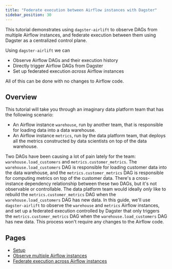 ```yaml
---
title: "Federate execution between Airflow instances with Dagster"
sidebar_position: 30
---
```


This tutorial demonstrates using `dagster-airlift` to observe DAGs from multiple Airflow instances, and federate execution between them using Dagster as a centralized control plane.

Using `dagster-airlift` we can

- Observe Airflow DAGs and their execution history
- Directly trigger Airflow DAGs from Dagster
- Set up federated execution _across_ Airflow instances

All of this can be done with no changes to Airflow code.

## Overview

This tutorial will take you through an imaginary data platform team that has the following scenario:

- An Airflow instance `warehouse`, run by another team, that is responsible for loading data into a data warehouse.
- An Airflow instance `metrics`, run by the data platform team, that deploys all the metrics constructed by data scientists on top of the data warehouse.

Two DAGs have been causing a lot of pain lately for the team: `warehouse.load_customers` and `metrics.customer_metrics`. The `warehouse.load_customers` DAG is responsible for loading customer data into the data warehouse, and the `metrics.customer_metrics` DAG is responsible for computing metrics on top of the customer data. There's a cross-instance dependency relationship between these two DAGs, but it's not observable or controllable. The data platform team would ideally _only_ like to rebuild the `metrics.customer_metrics` DAG when the `warehouse.load_customers` DAG has new data. In this guide, we'll use `dagster-airlift` to observe the `warehouse` and `metrics` Airflow instances, and set up a federated execution controlled by Dagster that only triggers the `metrics.customer_metrics` DAG when the `warehouse.load_customers` DAG has new data. This process won't require any changes to the Airflow code.

## Pages

* [Setup](setup)
* [Observe multiple Airflow instances](observe)
* [Federate execution across Airflow instances](federate-execution)
